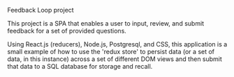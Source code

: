 Feedback Loop project

This project is a SPA that enables a user to input, review, and submit feedback for a set of provided questions.

Using React.js (reducers), Node.js, Postgresql, and CSS, this application is a small example of how to use the 'redux store' to persist data (or a set of data, in this instance) across a set of different DOM views and then submit that data to a SQL database for storage and recall.